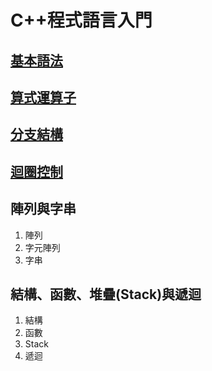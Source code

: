 # C++程式語言入門

## [基本語法](ji-ben-fa/)

## [算式運算子](suan-shi-suan-zi/)

## [分支結構](fen-zhi/)

## [迴圈控制](quan-kong-zhi/)

## 陣列與字串

1. 陣列
2. 字元陣列
3. 字串

## 結構、函數、堆疊\(Stack\)與遞迴

1. 結構
2. 函數
3. Stack
4. 遞迴

